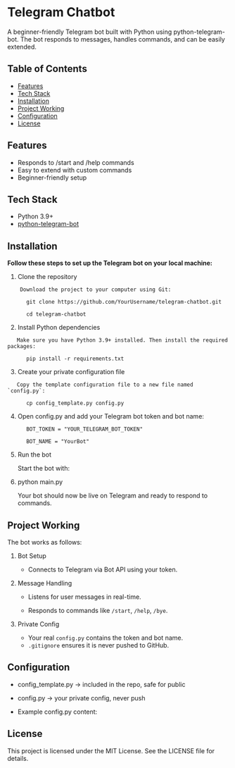 # Telegram Chatbot

A beginner-friendly Telegram bot built with Python using python-telegram-bot.
The bot responds to messages, handles commands, and can be easily extended.

## Table of Contents

- [Features](features)
- [Tech Stack](tech-stack)
- [Installation](installation)
- [Project Working](project-working)
- [Configuration](configuration)
- [License](license)

## Features
- Responds to /start and /help commands
- Easy to extend with custom commands
- Beginner-friendly setup

## Tech Stack
- Python 3.9+
- [python-telegram-bot](https://github.com/python-telegram-bot/python-telegram-bot?utm_source=chatgpt.com)

## Installation
**Follow these steps to set up the Telegram bot on your local machine:**
1. Clone the repository
```
    Download the project to your computer using Git:

      git clone https://github.com/YourUsername/telegram-chatbot.git

      cd telegram-chatbot
```

2) Install Python dependencies
```
   Make sure you have Python 3.9+ installed. Then install the required packages:

      pip install -r requirements.txt
```

3) Create your private configuration file
```
   Copy the template configuration file to a new file named `config.py`:

      cp config_template.py config.py
```
4) Open config.py and add your Telegram bot token and bot name:
```
      BOT_TOKEN = "YOUR_TELEGRAM_BOT_TOKEN"

      BOT_NAME = "YourBot"
```
5) Run the bot

   Start the bot with:

6) python main.py

   Your bot should now be live on Telegram and ready to respond to commands.

## Project Working

The bot works as follows:

1. Bot Setup

    - Connects to Telegram via Bot API using your token.

2. Message Handling

    - Listens for user messages in real-time.

    - Responds to commands like `/start`, `/help`, `/bye`.

3. Private Config

    - Your real `config.py` contains the token and bot name.
    - `.gitignore` ensures it is never pushed to GitHub.

## Configuration

- config_template.py → included in the repo, safe for public

- config.py → your private config, never push

- Example config.py content:

## License

This project is licensed under the MIT License. See the LICENSE file for details.
